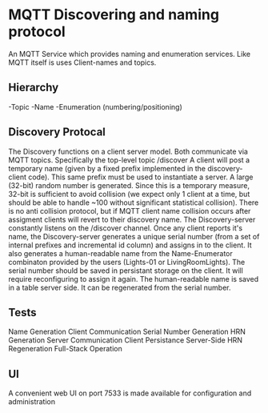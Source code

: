 # MQTT Discovering and naming protocol
An MQTT Service which provides naming and enumeration services.
Like MQTT itself is uses Client-names and topics.
## Hierarchy
-Topic
   -Name
     -Enumeration (numbering/positioning)

## Discovery Protocal
The Discovery functions on a client server model.
Both communicate via MQTT topics. Specifically the top-level topic /discover
A client will post a temporary name (given by a fixed prefix implemented in the discovery-client code). This same prefix must be used to instantiate a server. A large (32-bit) random number is generated. Since this is a temporary measure, 32-bit is sufficient to avoid collision (we expect only 1 client at a time, but should be able to handle ~100 without significant statistical collision). There is no anti collision protocol, but if MQTT client name collision occurs after assigment clients will revert to their discovery name.
The Discovery-server constantly listens on the /discover channel. Once any client reports it's name, the Discovery-server generates a unique serial number (from a set of internal prefixes and incremental id column) and assigns in to the client. It also generates a human-readable name from the Name-Enumerator combinaton provided by the users (Lights-01 or LivingRoomLights). The serial number should be saved in persistant storage on the client. It will require reconfiguring to assign it again. The human-readable name is saved in a table server side. It can be regenerated from the serial number.

## Tests
Name Generation
Client Communication
Serial Number Generation
HRN Generation
Server Communication
Client Persistance
Server-Side HRN Regeneration
Full-Stack Operation   

## UI
A convenient web UI on port 7533 is made available for configuration and administration
